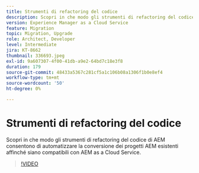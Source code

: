 ```yaml
---
title: Strumenti di refactoring del codice
description: Scopri in che modo gli strumenti di refactoring del codice di AEM consentono di automatizzare la conversione dei progetti AEM esistenti affinché siano compatibili con AEM as a Cloud Service.
version: Experience Manager as a Cloud Service
feature: Migration
topic: Migration, Upgrade
role: Architect, Developer
level: Intermediate
jira: KT-8662
thumbnail: 336693.jpeg
exl-id: 9a607307-4f00-41db-a9e2-64bd7c18e3f8
duration: 179
source-git-commit: 48433a5367c281cf5a1c106b08a1306f1b0e8ef4
workflow-type: tm+mt
source-wordcount: '50'
ht-degree: 0%

---
```


# Strumenti di refactoring del codice

Scopri in che modo gli strumenti di refactoring del codice di AEM consentono di automatizzare la conversione dei progetti AEM esistenti affinché siano compatibili con AEM as a Cloud Service.

>[!VIDEO](https://video.tv.adobe.com/v/336693?quality=12&learn=on)
